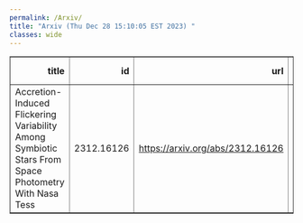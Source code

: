 ```yaml
---
permalink: /Arxiv/
title: "Arxiv (Thu Dec 28 15:10:05 EST 2023) "
classes: wide
---
```

<table border="1" class="dataframe">
  <thead>
    <tr style="text-align: right;">
      <th>title</th>
      <th>id</th>
      <th>url</th>
      <th>authors</th>
      <th>Local Authors</th>
    </tr>
  </thead>
  <tbody>
    <tr>
      <td>Accretion-Induced Flickering Variability Among Symbiotic Stars From   Space Photometry With Nasa Tess</td>
      <td>2312.16126</td>
      <td><a href="https://arxiv.org/abs/2312.16126" target="_blank">https://arxiv.org/abs/2312.16126</a></td>
      <td>J. Merc, P. G. Beck, S. Mathur, R. A. García</td>
      <td>Smita Mathur</td>
    </tr>
  </tbody>
</table>